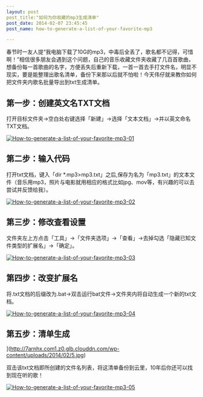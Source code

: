 ```yaml
---
layout: post
post_title:"如何为你收藏的mp3生成清单"
post_date: 2014-02-07 23:45:45
post_name: how-to-generate-a-list-of-your-favorite-mp3

---
```


春节时一友人提“我电脑下载了10G的mp3，中毒后全丢了，歌名都不记得，可惜啊！”相信很多朋友会遇到这个问题，自己的音乐收藏文件夹收藏了几百首歌曲，想备份每一首歌曲的名字，方便丢失后重新下载，一首一首去手打文件名，明显不现实，要是能整理出歌名清单，备份下来那以后就不怕啦！今天伟仔就来教你如何把文件夹内歌名批量导出到txt生成清单。

## 第一步：创建英文名TXT文档

打开目标文件夹-&gt;空白处右键选择「新建」-&gt;选择「文本文档」-&gt;并以英文命名TXT文档。

[![How-to-generate-a-list-of-your-favorite-mp3-01](http://7arnhx.com1.z0.glb.clouddn.com/wp-content/uploads/2014/02/1.jpg)](http://7arnhx.com1.z0.glb.clouddn.com/wp-content/uploads/2014/02/1.jpg)

## 第二步：输入代码

打开txt文档，键入「dir *.mp3&gt;mp3.txt」之后,保存为名为「mp3.txt」的文本文件（音乐用mp3，照片与电影就用相应的格式比如jpg、mov等，有兴趣的可以去尝试并反馈给我）。

[![How-to-generate-a-list-of-your-favorite-mp3-02](http://7arnhx.com1.z0.glb.clouddn.com/wp-content/uploads/2014/02/2.jpg)](http://7arnhx.com1.z0.glb.clouddn.com/wp-content/uploads/2014/02/2.jpg)

## 第三步：修改查看设置

文件夹左上方点击「工具」-&gt;「文件夹选项」-&gt;「查看」-&gt;去掉勾选「隐藏已知文件类型的扩展名」-&gt;「确定」。

[![How-to-generate-a-list-of-your-favorite-mp3-03](http://7arnhx.com1.z0.glb.clouddn.com/wp-content/uploads/2014/02/3.jpg)](http://7arnhx.com1.z0.glb.clouddn.com/wp-content/uploads/2014/02/3.jpg)

## 第四步：改变扩展名

将.txt文档的后缀改为.bat-&gt;双击运行bat文件-&gt;文件夹内将自动生成一个新的txt文档。

[![How-to-generate-a-list-of-your-favorite-mp3-04](http://7arnhx.com1.z0.glb.clouddn.com/wp-content/uploads/2014/02/4.jpg)](http://7arnhx.com1.z0.glb.clouddn.com/wp-content/uploads/2014/02/4.jpg)

## 第五步：清单生成

](http://7arnhx.com1.z0.glb.clouddn.com/wp-content/uploads/2014/02/5.jpg)

双击该txt文档即所创建的文件名列表，将这清单备份到云里，10年后你还可以找到现在听的歌！

[![How-to-generate-a-list-of-your-favorite-mp3-05](http://7arnhx.com1.z0.glb.clouddn.com/wp-content/uploads/2014/02/5.jpg)](http://7arnhx.com1.z0.glb.clouddn.com/wp-content/uploads/2014/02/5.jpg)